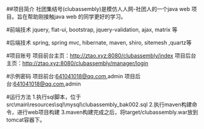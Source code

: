 ##项目简介
社团集结号(clubassembly)是模仿人人网-社团人的一个java web 项目。旨在帮助刚接触java web 的同学更好的学习。

#前端技术
jquery, flat-ui, bootstrap, jquery-validation, ajax, matrix 等

#后端技术
spring, spring mvc, hibernate, maven, shiro, sitemesh ,quartz等

#项目账号
项目前台主页：http://ztao.xyz:8080/clubassembly/index
项目后台主页：http://ztao.xyz:8080/clubassembly/manager/login

#示例密码
项目前台:641041018@qq.com,admin
项目后台:641041018@qq.com,admin

#运行方法
1.执行sql脚本，位于src\main\resources\sql\mysql\clubassembly_bak002.sql
2.执行maven构建命令，进行web项目构建
3.maven构建完成之后，将target/clubassembly.war放到tomcat容器下。












